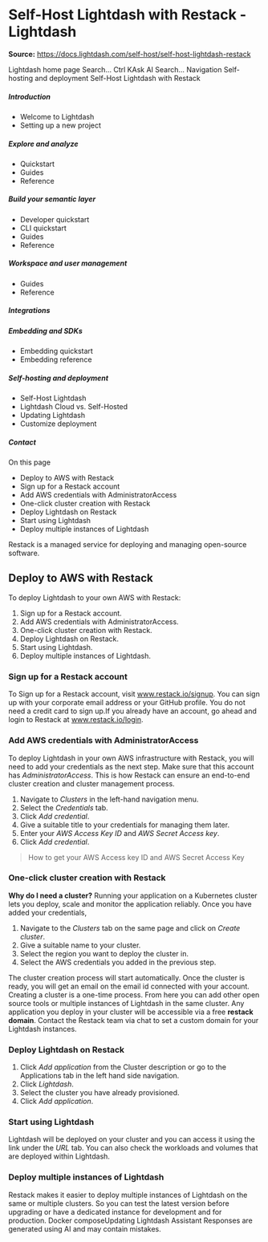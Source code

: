 # Self-Host Lightdash with Restack - Lightdash

**Source:** https://docs.lightdash.com/self-host/self-host-lightdash-restack

Lightdash home page
Search...
Ctrl KAsk AI
Search...
Navigation
Self-hosting and deployment
Self-Host Lightdash with Restack
##### Introduction
  * Welcome to Lightdash
  * Setting up a new project


##### Explore and analyze
  * Quickstart
  * Guides
  * Reference


##### Build your semantic layer
  * Developer quickstart
  * CLI quickstart
  * Guides
  * Reference


##### Workspace and user management
  * Guides
  * Reference


##### Integrations


##### Embedding and SDKs
  * Embedding quickstart
  * Embedding reference


##### Self-hosting and deployment
  * Self-Host Lightdash
  * Lightdash Cloud vs. Self-Hosted
  * Updating Lightdash
  * Customize deployment


##### Contact


On this page
  * Deploy to AWS with Restack
  * Sign up for a Restack account
  * Add AWS credentials with AdministratorAccess
  * One-click cluster creation with Restack
  * Deploy Lightdash on Restack
  * Start using Lightdash
  * Deploy multiple instances of Lightdash


Restack is a managed service for deploying and managing open-source software.
##  Deploy to AWS with Restack
To deploy Lightdash to your own AWS with Restack:
  1. Sign up for a Restack account.
  2. Add AWS credentials with AdministratorAccess.
  3. One-click cluster creation with Restack.
  4. Deploy Lightdash on Restack.
  5. Start using Lightdash.
  6. Deploy multiple instances of Lightdash.


###  Sign up for a Restack account
To Sign up for a Restack account, visit www.restack.io/signup. You can sign up with your corporate email address or your GitHub profile. You do not need a credit card to sign up.If you already have an account, go ahead and login to Restack at www.restack.io/login.
###  Add AWS credentials with AdministratorAccess
To deploy Lightdash in your own AWS infrastructure with Restack, you will need to add your credentials as the next step. Make sure that this account has _AdministratorAccess_. This is how Restack can ensure an end-to-end cluster creation and cluster management process.
  1. Navigate to _Clusters_ in the left-hand navigation menu.
  2. Select the _Credentials_ tab.
  3. Click _Add credential_. 
  4. Give a suitable title to your credentials for managing them later.
  5. Enter your _AWS Access Key ID_ and _AWS Secret Access key_.
  6. Click _Add credential_. 


> How to get your AWS Access key ID and AWS Secret Access Key
###  One-click cluster creation with Restack
**Why do I need a cluster?** Running your application on a Kubernetes cluster lets you deploy, scale and monitor the application reliably.
Once you have added your credentials,
  1. Navigate to the _Clusters_ tab on the same page and click on _Create cluster_. 
  2. Give a suitable name to your cluster.
  3. Select the region you want to deploy the cluster in.
  4. Select the AWS credentials you added in the previous step. 

The cluster creation process will start automatically. Once the cluster is ready, you will get an email on the email id connected with your account. Creating a cluster is a one-time process. From here you can add other open source tools or multiple instances of Lightdash in the same cluster. Any application you deploy in your cluster will be accessible via a free **restack domain**. Contact the Restack team via chat to set a custom domain for your Lightdash instances.
###  Deploy Lightdash on Restack
  1. Click _Add application_ from the Cluster description or go to the Applications tab in the left hand side navigation.
  2. Click _Lightdash_. 
  3. Select the cluster you have already provisioned.
  4. Click _Add application_.


###  Start using Lightdash
Lightdash will be deployed on your cluster and you can access it using the link under the _URL_ tab. You can also check the workloads and volumes that are deployed within Lightdash.
###  Deploy multiple instances of Lightdash
Restack makes it easier to deploy multiple instances of Lightdash on the same or multiple clusters. So you can test the latest version before upgrading or have a dedicated instance for development and for production.
Docker composeUpdating Lightdash
Assistant
Responses are generated using AI and may contain mistakes.


